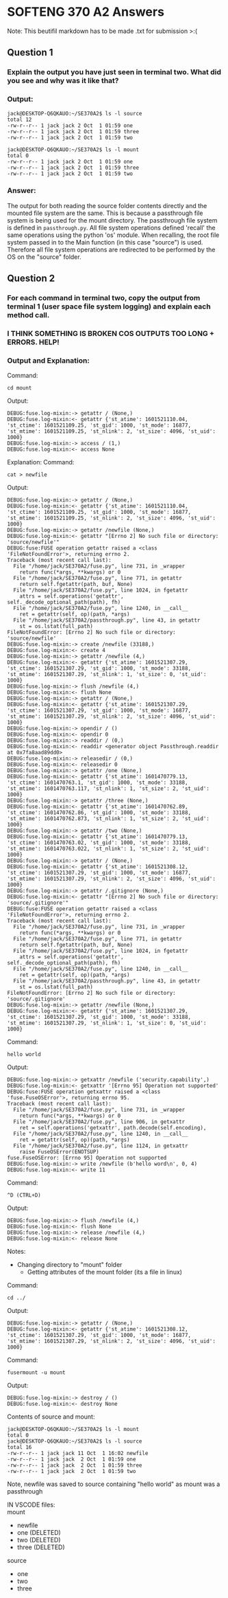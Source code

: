 # SOFTENG 370 A2 Answers
Note: This beutifil markdown has to be made .txt for submission >:(

## Question 1

### Explain the output you have just seen in terminal two. What did you see and why was it like that?

### Output:

```shell
jack@DESKTOP-Q6QKAUO:~/SE370A2$ ls -l source 
total 12
-rw-r--r-- 1 jack jack 2 Oct  1 01:59 one
-rw-r--r-- 1 jack jack 2 Oct  1 01:59 three
-rw-r--r-- 1 jack jack 2 Oct  1 01:59 two

jack@DESKTOP-Q6QKAUO:~/SE370A2$ ls -l mount
total 0
-rw-r--r-- 1 jack jack 2 Oct  1 01:59 one
-rw-r--r-- 1 jack jack 2 Oct  1 01:59 three
-rw-r--r-- 1 jack jack 2 Oct  1 01:59 two
```

### Answer:   
The output for both reading the source folder contents directly and the mounted file system are the same. This is because a passthrough file system is being used for the mount directory. The passthrough file system is defined in ```passthrough.py```. All file system operations defined 'recall' the same operations using the python 'os' module. When recalling, the root file system passed in to the Main function (in this case "source") is used. Therefore all file system operations are redirected to be performed by the OS on the "source" folder.   

## Question 2

### For each command in terminal two, copy the output from terminal 1 (user space file system logging) and explain each method call.   


### I THINK SOMETHING IS BROKEN COS OUTPUTS TOO LONG + ERRORS. HELP!

### Output and Explanation:
Command:   
```
cd mount
```
Output:
```
DEBUG:fuse.log-mixin:-> getattr / (None,)
DEBUG:fuse.log-mixin:<- getattr {'st_atime': 1601521110.04, 'st_ctime': 1601521109.25, 'st_gid': 1000, 'st_mode': 16877, 'st_mtime': 1601521109.25, 'st_nlink': 2, 'st_size': 4096, 'st_uid': 1000}
DEBUG:fuse.log-mixin:-> access / (1,)
DEBUG:fuse.log-mixin:<- access None
```

Explanation: 
Command:   
```
cat > newfile
```
 
Output:   
```
DEBUG:fuse.log-mixin:-> getattr / (None,)
DEBUG:fuse.log-mixin:<- getattr {'st_atime': 1601521110.04, 'st_ctime': 1601521109.25, 'st_gid': 1000, 'st_mode': 16877, 'st_mtime': 1601521109.25, 'st_nlink': 2, 'st_size': 4096, 'st_uid': 1000}
DEBUG:fuse.log-mixin:-> getattr /newfile (None,)
DEBUG:fuse.log-mixin:<- getattr "[Errno 2] No such file or directory: 'source/newfile'"
DEBUG:fuse:FUSE operation getattr raised a <class 'FileNotFoundError'>, returning errno 2.
Traceback (most recent call last):
  File "/home/jack/SE370A2/fuse.py", line 731, in _wrapper
    return func(*args, **kwargs) or 0
  File "/home/jack/SE370A2/fuse.py", line 771, in getattr
    return self.fgetattr(path, buf, None)
  File "/home/jack/SE370A2/fuse.py", line 1024, in fgetattr
    attrs = self.operations('getattr', self._decode_optional_path(path), fh)
  File "/home/jack/SE370A2/fuse.py", line 1240, in __call__
    ret = getattr(self, op)(path, *args)
  File "/home/jack/SE370A2/passthrough.py", line 43, in getattr
    st = os.lstat(full_path)
FileNotFoundError: [Errno 2] No such file or directory: 'source/newfile'
DEBUG:fuse.log-mixin:-> create /newfile (33188,)
DEBUG:fuse.log-mixin:<- create 4
DEBUG:fuse.log-mixin:-> getattr /newfile (4,)
DEBUG:fuse.log-mixin:<- getattr {'st_atime': 1601521307.29, 'st_ctime': 1601521307.29, 'st_gid': 1000, 'st_mode': 33188, 'st_mtime': 1601521307.29, 'st_nlink': 1, 'st_size': 0, 'st_uid': 1000}
DEBUG:fuse.log-mixin:-> flush /newfile (4,)
DEBUG:fuse.log-mixin:<- flush None
DEBUG:fuse.log-mixin:-> getattr / (None,)
DEBUG:fuse.log-mixin:<- getattr {'st_atime': 1601521307.29, 'st_ctime': 1601521307.29, 'st_gid': 1000, 'st_mode': 16877, 'st_mtime': 1601521307.29, 'st_nlink': 2, 'st_size': 4096, 'st_uid': 1000}
DEBUG:fuse.log-mixin:-> opendir / ()
DEBUG:fuse.log-mixin:<- opendir 0
DEBUG:fuse.log-mixin:-> readdir / (0,)
DEBUG:fuse.log-mixin:<- readdir <generator object Passthrough.readdir at 0x7fa8aad89dd0>
DEBUG:fuse.log-mixin:-> releasedir / (0,)
DEBUG:fuse.log-mixin:<- releasedir 0
DEBUG:fuse.log-mixin:-> getattr /one (None,)
DEBUG:fuse.log-mixin:<- getattr {'st_atime': 1601470779.13, 'st_ctime': 1601470763.1, 'st_gid': 1000, 'st_mode': 33188, 'st_mtime': 1601470763.117, 'st_nlink': 1, 'st_size': 2, 'st_uid': 1000}
DEBUG:fuse.log-mixin:-> getattr /three (None,)
DEBUG:fuse.log-mixin:<- getattr {'st_atime': 1601470762.89, 'st_ctime': 1601470762.86, 'st_gid': 1000, 'st_mode': 33188, 'st_mtime': 1601470762.873, 'st_nlink': 1, 'st_size': 2, 'st_uid': 1000}
DEBUG:fuse.log-mixin:-> getattr /two (None,)
DEBUG:fuse.log-mixin:<- getattr {'st_atime': 1601470779.13, 'st_ctime': 1601470763.02, 'st_gid': 1000, 'st_mode': 33188, 'st_mtime': 1601470763.022, 'st_nlink': 1, 'st_size': 2, 'st_uid': 1000}
DEBUG:fuse.log-mixin:-> getattr / (None,)
DEBUG:fuse.log-mixin:<- getattr {'st_atime': 1601521308.12, 'st_ctime': 1601521307.29, 'st_gid': 1000, 'st_mode': 16877, 'st_mtime': 1601521307.29, 'st_nlink': 2, 'st_size': 4096, 'st_uid': 1000}
DEBUG:fuse.log-mixin:-> getattr /.gitignore (None,)
DEBUG:fuse.log-mixin:<- getattr "[Errno 2] No such file or directory: 'source/.gitignore'"
DEBUG:fuse:FUSE operation getattr raised a <class 'FileNotFoundError'>, returning errno 2.
Traceback (most recent call last):
  File "/home/jack/SE370A2/fuse.py", line 731, in _wrapper
    return func(*args, **kwargs) or 0
  File "/home/jack/SE370A2/fuse.py", line 771, in getattr
    return self.fgetattr(path, buf, None)
  File "/home/jack/SE370A2/fuse.py", line 1024, in fgetattr
    attrs = self.operations('getattr', self._decode_optional_path(path), fh)
  File "/home/jack/SE370A2/fuse.py", line 1240, in __call__
    ret = getattr(self, op)(path, *args)
  File "/home/jack/SE370A2/passthrough.py", line 43, in getattr
    st = os.lstat(full_path)
FileNotFoundError: [Errno 2] No such file or directory: 'source/.gitignore'
DEBUG:fuse.log-mixin:-> getattr /newfile (None,)
DEBUG:fuse.log-mixin:<- getattr {'st_atime': 1601521307.29, 'st_ctime': 1601521307.29, 'st_gid': 1000, 'st_mode': 33188, 'st_mtime': 1601521307.29, 'st_nlink': 1, 'st_size': 0, 'st_uid': 1000}
```

Command:   
```
hello world
```

Output:
```
DEBUG:fuse.log-mixin:-> getxattr /newfile ('security.capability',)
DEBUG:fuse.log-mixin:<- getxattr '[Errno 95] Operation not supported'
DEBUG:fuse:FUSE operation getxattr raised a <class 'fuse.FuseOSError'>, returning errno 95.
Traceback (most recent call last):
  File "/home/jack/SE370A2/fuse.py", line 731, in _wrapper
    return func(*args, **kwargs) or 0
  File "/home/jack/SE370A2/fuse.py", line 906, in getxattr
    ret = self.operations('getxattr', path.decode(self.encoding),
  File "/home/jack/SE370A2/fuse.py", line 1240, in __call__
    ret = getattr(self, op)(path, *args)
  File "/home/jack/SE370A2/fuse.py", line 1124, in getxattr
    raise FuseOSError(ENOTSUP)
fuse.FuseOSError: [Errno 95] Operation not supported
DEBUG:fuse.log-mixin:-> write /newfile (b'hello word\n', 0, 4)
DEBUG:fuse.log-mixin:<- write 11

```

Command:   
```
^D (CTRL+D)
```

Output:
```
DEBUG:fuse.log-mixin:-> flush /newfile (4,)
DEBUG:fuse.log-mixin:<- flush None
DEBUG:fuse.log-mixin:-> release /newfile (4,)
DEBUG:fuse.log-mixin:<- release None
```
Notes:
* Changing directory to "mount" folder
  * Getting attributes of the mount folder (its a file in linux)

Command:   
```
cd ../
```

Output:   
```
DEBUG:fuse.log-mixin:-> getattr / (None,)
DEBUG:fuse.log-mixin:<- getattr {'st_atime': 1601521308.12, 'st_ctime': 1601521307.29, 'st_gid': 1000, 'st_mode': 16877, 'st_mtime': 1601521307.29, 'st_nlink': 2, 'st_size': 4096, 'st_uid': 1000}
```

Command:   
```
fusermount -u mount
```

Output:   
```
DEBUG:fuse.log-mixin:-> destroy / ()
DEBUG:fuse.log-mixin:<- destroy None
```






Contents of source and mount:   
```
jack@DESKTOP-Q6QKAUO:~/SE370A2$ ls -l mount
total 0
jack@DESKTOP-Q6QKAUO:~/SE370A2$ ls -l source
total 16
-rw-r--r-- 1 jack jack 11 Oct  1 16:02 newfile
-rw-r--r-- 1 jack jack  2 Oct  1 01:59 one
-rw-r--r-- 1 jack jack  2 Oct  1 01:59 three
-rw-r--r-- 1 jack jack  2 Oct  1 01:59 two
```
Note, newfile was saved to source containing "hello world" as mount was a passthrough

IN VSCODE files:   
mount
 - newfile
 - one (DELETED)
 - two (DELETED)
 - three (DELETED)   

source
 - one
 - two
 - three
